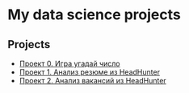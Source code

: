 # My data science projects


## Projects


* [Проект 0. Игра угадай число](https://github.com/cfif76/SF/tree/main/project_0)
* [Проект 1. Анализ резюме из HeadHunter](https://github.com/cfif76/SF/tree/main/Project_1)
* [Проект 2. Анализ вакансий из HeadHunter](https://github.com/cfif76/SF/tree/main/Project_2)
